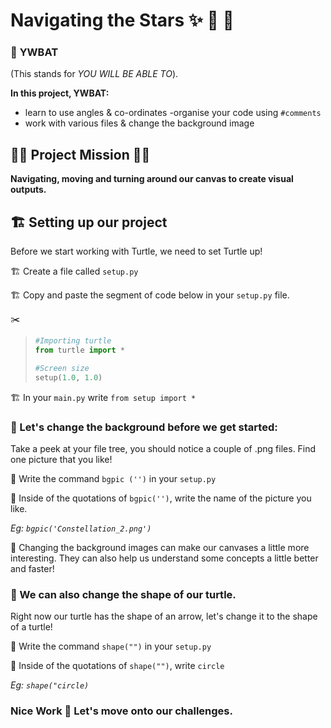 # Navigating the Stars ✨ 🧭 🌌

### 🥷 **YWBAT**
(This stands for *YOU WILL BE ABLE TO*).  

**In this project, YWBAT:**
- learn to use angles & co-ordinates
-organise your code using `#comments`
- work with various files & change the background image
  
## 👩‍💻 Project Mission 👨‍💻
**Navigating, moving and turning around our canvas to create visual outputs.**

## 🏗️ Setting up our project 
Before we start working with Turtle, we need to set Turtle up! 

🏗️ Create a file called `setup.py` 

🏗️ Copy and paste the segment of code below in your `setup.py` file.

✂️
>```py
>#Importing turtle
>from turtle import *
>
>#Screen size
>setup(1.0, 1.0)
>```

🏗️ In your `main.py` write `from setup import *` 

### 🦉 Let's change the background before we get started:

Take a peek at your file tree, you should notice a couple of .png files. Find one picture that you like!

🚩 Write the command `bgpic ('')` in your `setup.py`

🚩 Inside of the quotations of `bgpic('')`, write the name of the picture you like. 

*Eg: `bgpic('Constellation_2.png')`*

🦉 Changing the background images can make our canvases a little more interesting. They can also help us understand some concepts a little better and faster!

### 🦉 We can also change the shape of our turtle.

Right now our turtle has the shape of an arrow, let's change it to the shape of a turtle!

🚩 Write the command `shape("")` in your `setup.py`

🚩 Inside of the quotations of `shape("")`, write `circle`

*Eg: `shape("circle)`*

### Nice Work 👏 Let's move onto our challenges.